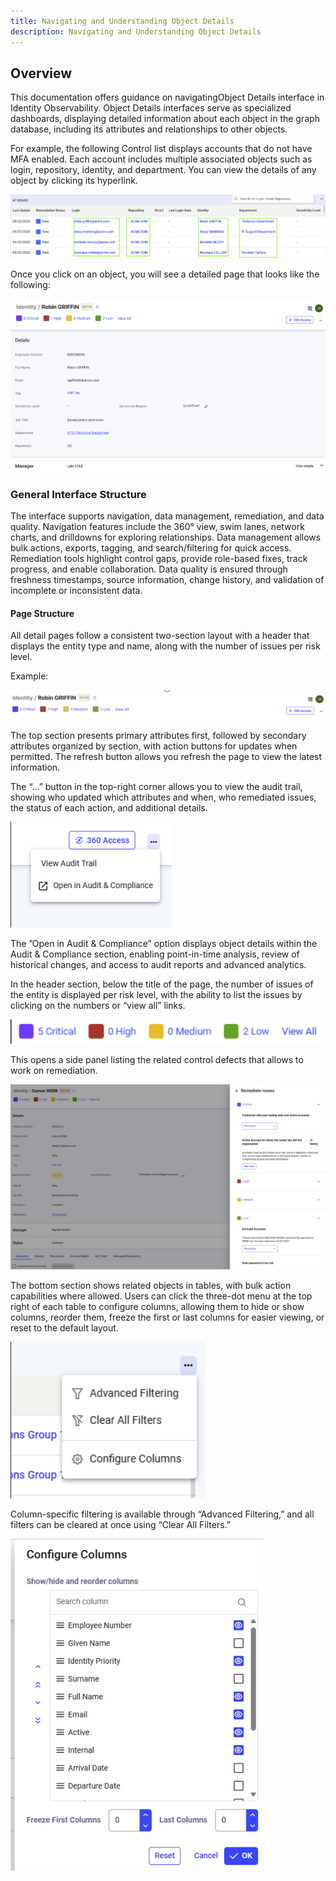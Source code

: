 ```yaml
---
title: Navigating and Understanding Object Details 
description: Navigating and Understanding Object Details
---
```


## Overview

This documentation offers guidance on navigatingObject Details interface in Identity Observability. Object Details interfaces serve as specialized dashboards, displaying detailed information about each object in the graph database, including its attributes and relationships to other objects. 

For example, the following Control list displays accounts that do not have MFA enabled. Each account includes multiple associated objects such as login, repository, identity, and department. You can view the details of any object by clicking its hyperlink. 
 
 ![Image showing objects associated with a control](Media/objects.png "Image showing objects associated with a control")

Once you click on an object, you will see a detailed page that looks like the following: 

 ![Image showing objects associated with a control](Media/objdetailexample.png "Image showing objects associated with a control")

### General Interface Structure

The interface supports navigation, data management, remediation, and data quality. Navigation features include the 360° view, swim lanes, network charts, and drilldowns for exploring relationships. Data management allows bulk actions, exports, tagging, and search/filtering for quick access. Remediation tools highlight control gaps, provide role-based fixes, track progress, and enable collaboration. Data quality is ensured through freshness timestamps, source information, change history, and validation of incomplete or inconsistent data. 

#### Page Structure 

All detail pages follow a consistent two-section layout with a header that displays the entity type and name, along with the number of issues per risk level. 

Example: 

 ![Image showing example header](Media/header.png "Image showing example of a header")


The top section presents primary attributes first, followed by secondary attributes organized by section, with action buttons for updates when permitted. The refresh button allows you refresh the page to view the latest information. 

The “…” button in the top-right corner allows you to view the audit trail, showing who updated which attributes and when, who remediated issues, the status of each action, and additional details.

 ![Image showing a header component](Media/dotsbtn.png "Image showing a header component")

The ”Open in Audit & Compliance” option displays object details within the Audit & Compliance section, enabling point-in-time analysis, review of historical changes, and access to audit reports and advanced analytics. 

In the header section, below the title of the page, the number of issues of the entity is displayed per risk level, with the ability to list the issues by clicking on the numbers or “view all” links.  

  ![Image showing issues related to an object](Media/objissues.png "Image showing issues related to an object")

This opens a side panel listing the related control defects that allows to work on remediation. 

 ![Image showing remediation side panel](Media/remediatesidepanel.png "Image showing remediation side panel")
 
The bottom section shows related objects in tables, with bulk action capabilities where allowed. Users can click the three-dot menu at the top right of each table to configure columns, allowing them to hide or show columns, reorder them, freeze the first or last columns for easier viewing, or reset to the default layout. 
 
 ![Image showing available actions](Media/objectactions.png "Image showing available actions")


Column-specific filtering is available through “Advanced Filtering,” and all filters can be cleared at once using “Clear All Filters.” 

 ![Image showing Column-specific filtering options](Media/configure-columns.png "Image showing Column-specific filtering options")



